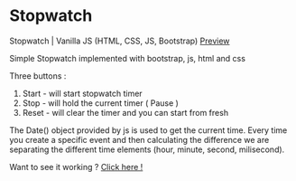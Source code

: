 # Stopwatch 
Stopwatch | Vanilla JS (HTML, CSS, JS, Bootstrap) <a href="https://9yogesh9.github.io/Stopwatch/" target="_blank"> Preview </a>

Simple Stopwatch implemented with bootstrap, js, html and css

Three buttons :
1. Start - will start stopwatch timer
2. Stop - will hold the current timer ( Pause )
3. Reset - will clear the timer and you can start from fresh

The Date() object provided by js is used to get the current time. Every time you create a specific event and then calculating the difference we are separating the different time elements (hour, minute, second, milisecond).

Want to see it working ? <a href="https://9yogesh9.github.io/Stopwatch/" target="_blank"> Click here ! </a>
